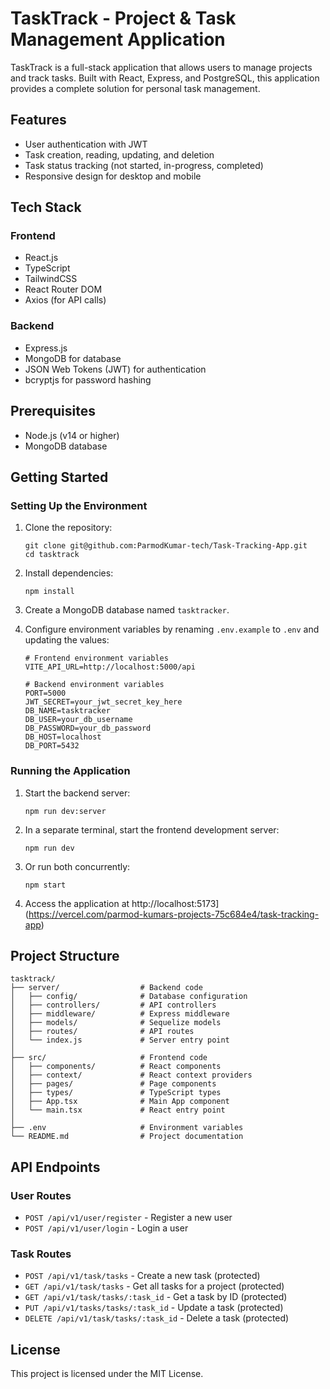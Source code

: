 # TaskTrack - Project & Task Management Application

TaskTrack is a full-stack application that allows users to manage projects and track tasks. Built with React, Express, and PostgreSQL, this application provides a complete solution for personal task management.

## Features

- User authentication with JWT
- Task creation, reading, updating, and deletion
- Task status tracking (not started, in-progress, completed)
- Responsive design for desktop and mobile

## Tech Stack

### Frontend
- React.js
- TypeScript
- TailwindCSS
- React Router DOM
- Axios (for API calls)

### Backend
- Express.js
- MongoDB for database
- JSON Web Tokens (JWT) for authentication
- bcryptjs for password hashing

## Prerequisites

- Node.js (v14 or higher)
- MongoDB database

## Getting Started

### Setting Up the Environment

1. Clone the repository:
   ```
   git clone git@github.com:ParmodKumar-tech/Task-Tracking-App.git
   cd tasktrack
   ```

2. Install dependencies:
   ```
   npm install
   ```

3. Create a MongoDB database named `tasktracker`.

4. Configure environment variables by renaming `.env.example` to `.env` and updating the values:
   ```
   # Frontend environment variables
   VITE_API_URL=http://localhost:5000/api

   # Backend environment variables
   PORT=5000
   JWT_SECRET=your_jwt_secret_key_here
   DB_NAME=tasktracker
   DB_USER=your_db_username
   DB_PASSWORD=your_db_password
   DB_HOST=localhost
   DB_PORT=5432
   ```

### Running the Application

1. Start the backend server:
   ```
   npm run dev:server
   ```

2. In a separate terminal, start the frontend development server:
   ```
   npm run dev
   ```

3. Or run both concurrently:
   ```
   npm start
   ```

4. Access the application at http://localhost:5173](https://vercel.com/parmod-kumars-projects-75c684e4/task-tracking-app)

## Project Structure

```
tasktrack/
├── server/                  # Backend code
│   ├── config/              # Database configuration
│   ├── controllers/         # API controllers
│   ├── middleware/          # Express middleware
│   ├── models/              # Sequelize models
│   ├── routes/              # API routes
│   └── index.js             # Server entry point
│
├── src/                     # Frontend code
│   ├── components/          # React components
│   ├── context/             # React context providers
│   ├── pages/               # Page components
│   ├── types/               # TypeScript types
│   ├── App.tsx              # Main App component
│   └── main.tsx             # React entry point
│
├── .env                     # Environment variables
└── README.md                # Project documentation
```

## API Endpoints

### User Routes
- `POST /api/v1/user/register` - Register a new user
- `POST /api/v1/user/login` - Login a user

### Task Routes
- `POST /api/v1/task/tasks` - Create a new task (protected)
- `GET /api/v1/task/tasks` - Get all tasks for a project (protected)
- `GET /api/v1/task/tasks/:task_id` - Get a task by ID (protected)
- `PUT /api/v1/tasks/tasks/:task_id` - Update a task (protected)
- `DELETE /api/v1/task/tasks/:task_id` - Delete a task (protected)

## License

This project is licensed under the MIT License.
